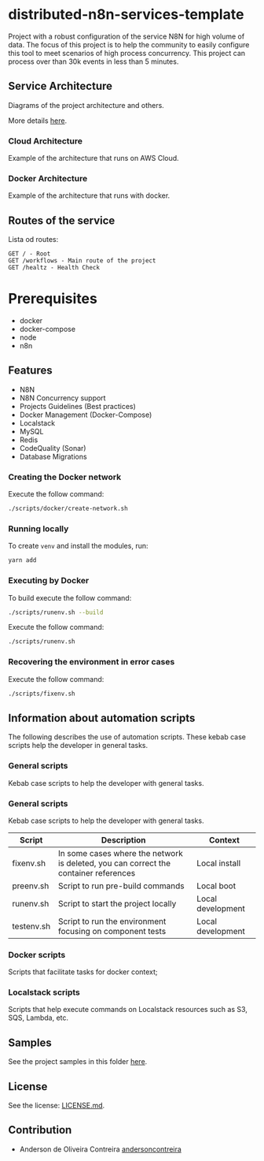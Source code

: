 # distributed-n8n-services-template
Project with a robust configuration of the service N8N for high volume of data.
The focus of this project is to help the community to easily configure this tool to meet scenarios of high process concurrency.
This project can process over than 30k events in less than 5 minutes.

## Service Architecture
Diagrams of the project architecture and others.

More details [here](#).

### Cloud Architecture
Example of the architecture that runs on AWS Cloud.

[//]: # (![Service-Arch]&#40;docs/ecs-service-arch.png&#41;)

### Docker Architecture
Example of the architecture that runs with docker.

[//]: # (![Docker-Service-Arch]&#40;docs/ecs-docker-service-arch.png&#41;)

## Routes of the service

Lista od routes:
```
GET / - Root
GET /workflows - Main route of the project
GET /healtz - Health Check
```

# Prerequisites
- docker
- docker-compose
- node
- n8n

## Features
- N8N
- N8N Concurrency support
- Projects Guidelines (Best practices)
- Docker Management (Docker-Compose)
- Localstack
- MySQL
- Redis
- CodeQuality (Sonar)
- Database Migrations

### Creating the Docker network
Execute the follow command:
```bash
./scripts/docker/create-network.sh
```

### Running locally
To create `venv` and install the modules, run:
```bash
yarn add
```
### Executing by Docker
To build execute the follow command:
```bash
./scripts/runenv.sh --build
```

Execute the follow command:
```bash
./scripts/runenv.sh
```

### Recovering the environment in error cases
Execute the follow command:
```bash
./scripts/fixenv.sh
```

## Information about automation scripts
The following describes the use of automation scripts.
These kebab case scripts help the developer in general tasks.

### General scripts
Kebab case scripts to help the developer with general tasks.

### General scripts
Kebab case scripts to help the developer with general tasks.

| Script                      | Description                                                                          | Context           |
|-----------------------------|--------------------------------------------------------------------------------------|-------------------|
| fixenv.sh                   | In some cases where the network is deleted, you can correct the container references | Local install     |
| preenv.sh                   | Script to run pre-build commands                                                     | Local boot        |
| runenv.sh                   | Script to start the project locally                                                  | Local development |
| testenv.sh                  | Script to run the environment focusing on component tests                            | Local development |

### Docker scripts
Scripts that facilitate tasks for docker context;
### Localstack scripts
Scripts that help execute commands on Localstack resources such as S3, SQS, Lambda, etc.
## Samples
See the project samples in this folder [here](samples).

## License
See the license: [LICENSE.md](LICENSE.md).

## Contribution
* Anderson de Oliveira Contreira [andersoncontreira](https://github.com/andersoncontreira)

